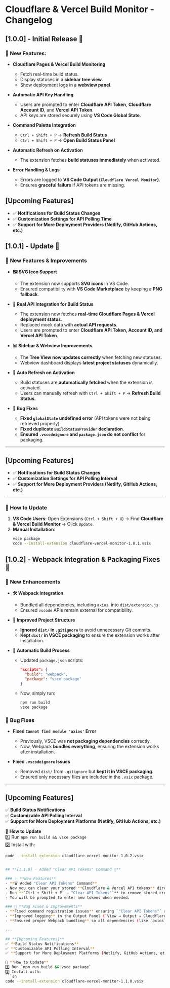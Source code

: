# Cloudflare & Vercel Build Monitor - Changelog

## **[1.0.0] - Initial Release** 🎉
### 🔹 New Features:
- **Cloudflare Pages & Vercel Build Monitoring**
  - Fetch real-time build status.
  - Display statuses in a **sidebar tree view**.
  - Show deployment logs in a **webview panel**.

- **Automatic API Key Handling**
  - Users are prompted to enter **Cloudflare API Token**, **Cloudflare Account ID**, and **Vercel API Token**.
  - API keys are stored securely using **VS Code Global State**.

- **Command Palette Integration**
  - `Ctrl + Shift + P` → **Refresh Build Status**
  - `Ctrl + Shift + P` → **Open Build Status Panel**

- **Automatic Refresh on Activation**
  - The extension fetches **build statuses immediately** when activated.

- **Error Handling & Logs**
  - Errors are logged to **VS Code Output (`Cloudflare Vercel Monitor`)**.
  - Ensures **graceful failure** if API tokens are missing.

## **[Upcoming Features]**
- ✅ **Notifications for Build Status Changes**
- ✅ **Customization Settings for API Polling Time**
- ✅ **Support for More Deployment Providers (Netlify, GitHub Actions, etc.)**


## **[1.0.1] - Update 🚀**
### 🔹 **New Features & Improvements**
- **🖼️ SVG Icon Support**
  - The extension now supports **SVG icons** in VS Code.
  - Ensured compatibility with **VS Code Marketplace** by keeping a **PNG fallback**.

- **📡 Real API Integration for Build Status**
  - The extension now fetches **real-time Cloudflare Pages & Vercel deployment status**.
  - Replaced mock data with **actual API requests**.
  - Users are prompted to enter **Cloudflare API Token, Account ID, and Vercel API Token**.

- **📊 Sidebar & Webview Improvements**
  - The **Tree View now updates correctly** when fetching new statuses.
  - Webview dashboard displays **latest project statuses** dynamically.

- **🔄 Auto Refresh on Activation**
  - Build statuses are **automatically fetched** when the extension is activated.
  - Users can manually refresh with `Ctrl + Shift + P` → **Refresh Build Status**.

- **🐛 Bug Fixes**
  - **Fixed `globalState` undefined error** (API tokens were not being retrieved properly).
  - **Fixed duplicate `BuildStatusProvider` declaration**.
  - **Ensured `.vscodeignore` and `package.json` do not conflict** for packaging.

---

## **[Upcoming Features]**
- ✅ **Notifications for Build Status Changes**  
- ✅ **Customization Settings for API Polling Interval**  
- ✅ **Support for More Deployment Providers (Netlify, GitHub Actions, etc.)**  

---

### **🔄 How to Update**
1. **VS Code Users**: Open Extensions (`Ctrl + Shift + X`) → Find **Cloudflare & Vercel Build Monitor** → Click `Update`.  
2. **Manual Installation**:
   ```sh
   vsce package
   code --install-extension cloudflare-vercel-monitor-1.0.1.vsix

## **[1.0.2] - Webpack Integration & Packaging Fixes 🚀**  

### 🔹 **New Enhancements**  
- **🛠️ Webpack Integration**  
  - Bundled all dependencies, including `axios`, into `dist/extension.js`.  
  - Ensured `vscode` APIs remain external for compatibility.  

- **📂 Improved Project Structure**  
  - **Ignored `dist/` in `.gitignore`** to avoid unnecessary Git commits.  
  - **Kept `dist/` in VSCE packaging** to ensure the extension works after installation.  

- **🔄 Automatic Build Process**  
  - Updated `package.json` scripts:  
    ```json
    "scripts": {
      "build": "webpack",
      "package": "vsce package"
    }
    ```
  - Now, simply run:  
    ```sh
    npm run build
    vsce package
    ```

### 🐛 **Bug Fixes**  
- **Fixed `Cannot find module 'axios'` Error**  
  - Previously, VSCE was **not packaging dependencies** correctly.  
  - Now, Webpack **bundles everything**, ensuring the extension works after installation.  

- **Fixed `.vscodeignore` Issues**  
  - Removed `dist/` from `.gitignore` but **kept it in VSCE packaging**.  
  - Ensured only necessary files are included in the `.vsix` package.  

---

## **[Upcoming Features]**  
✅ **Build Status Notifications**  
✅ **Customizable API Polling Interval**  
✅ **Support for More Deployment Platforms (Netlify, GitHub Actions, etc.)**  

🚀 **How to Update**  
1️⃣ Run `npm run build && vsce package`  
2️⃣ Install with:  
   ```sh
   code --install-extension cloudflare-vercel-monitor-1.0.2.vsix


## **[1.1.0] - Added "Clear API Tokens" Command 🚀**  

### ✨ **New Features**  
- **🗑️ Added "Clear API Tokens" Command**  
  - Now you can clear your stored **Cloudflare & Vercel API tokens** directly from VS Code.  
  - Run **`Ctrl + Shift + P` → "Clear API Tokens"`** to remove stored credentials.  
  - You will be prompted to enter new tokens when needed.  

### 🐛 **Bug Fixes & Improvements**  
- **Fixed command registration issues** ensuring `"Clear API Tokens"` appears in the Command Palette.  
- **Improved logging** in the Output Panel (`View → Output → Cloudflare Vercel Monitor`).  
- **Ensured proper Webpack bundling** so all dependencies (like `axios`) are correctly included.  

---

## **[Upcoming Features]**  
✅ **Build Status Notifications**  
✅ **Customizable API Polling Interval**  
✅ **Support for More Deployment Platforms (Netlify, GitHub Actions, etc.)**  

🚀 **How to Update**  
1️⃣ Run `npm run build && vsce package`  
2️⃣ Install with:  
   ```sh
   code --install-extension cloudflare-vercel-monitor-1.1.0.vsix
